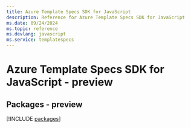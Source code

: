 ```yaml
---
title: Azure Template Specs SDK for JavaScript
description: Reference for Azure Template Specs SDK for JavaScript
ms.date: 09/24/2024
ms.topic: reference
ms.devlang: javascript
ms.service: templatespecs
---
```

# Azure Template Specs SDK for JavaScript - preview
## Packages - preview
[!INCLUDE [packages](template-specs-index.md)]